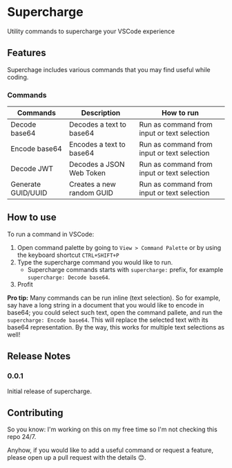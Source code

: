 # Supercharge

Utility commands to supercharge your VSCode experience

## Features

Superchage includes various commands that you may find useful while coding.

### Commands

| Commands           | Description               | How to run                                  |
|--------------------|---------------------------|---------------------------------------------|
| Decode base64      | Decodes a text to base64  | Run as command from input or text selection |
| Encode base64      | Encodes a text to base64  | Run as command from input or text selection |
| Decode JWT         | Decodes a JSON Web Token  | Run as command from input or text selection |
| Generate GUID/UUID | Creates a new random GUID | Run as command from input or text selection |

## How to use

To run a command in VSCode:

1. Open command palette by going to `View > Command Palette` or by using the keyboard shortcut `CTRL+SHIFT+P`
2. Type the supercharge command you would like to run.
    - Supercharge commands starts with `supercharge:` prefix, for example `supercharge: Decode base64`.
3. Profit

**Pro tip:** Many commands can be run inline (text selection). So for example, say have a long string in a document that you would like to encode in base64; you could select such text, open the command pallete, and run the `supercharge: Encode base64`. This will replace the selected text with its base64 representation. By the way, this works for multiple text selections as well!


## Release Notes

### 0.0.1

Initial release of supercharge.

## Contributing

So you know: I'm working on this on my free time so I'm not checking this repo 24/7. 

Anyhow, if you would like to add a useful command or request a feature, please open up a pull request with the details 😊.